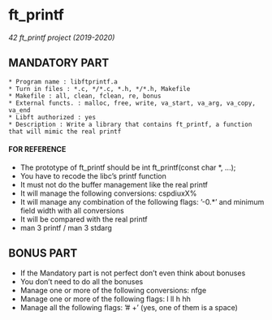 # ft_printf
_42 ft_printf project (2019-2020)_

## MANDATORY PART
```
* Program name : libftprintf.a
* Turn in files : *.c, */*.c, *.h, */*.h, Makefile
* Makefile : all, clean, fclean, re, bonus
* External functs. : malloc, free, write, va_start, va_arg, va_copy, va_end
* Libft authorized : yes
* Description : Write a library that contains ft_printf, a function that will mimic the real printf
```
#### FOR REFERENCE
- The prototype of ft_printf should be int ft_printf(const char *, ...);
- You have to recode the libc’s printf function
- It must not do the buffer management like the real printf
- It will manage the following conversions: cspdiuxX%
- It will manage any combination of the following flags: ’-0.*’ and minimum field width with all conversions
- It will be compared with the real printf
- man 3 printf / man 3 stdarg

## BONUS PART
- If the Mandatory part is not perfect don’t even think about bonuses
- You don’t need to do all the bonuses
- Manage one or more of the following conversions: nfge
- Manage one or more of the following flags: l ll h hh
- Manage all the following flags: ’# +’ (yes, one of them is a space)
